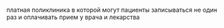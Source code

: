 платная поликлиника в которой могут пациенты записываться не один раз и оплачивать прием у врача и лекарства
